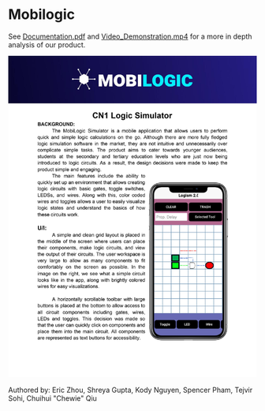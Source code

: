 # Mobilogic
See [Documentation.pdf](Documentation.pdf) and ​[Video_Demonstration.mp4](Video_Demonstration.mp4) for a more in depth analysis of our product.

![alt text](Flyer.jpg "MobiLogic")

Authored by: Eric Zhou, Shreya Gupta, Kody Nguyen, Spencer Pham, Tejvir Sohi, Chuihui "Chewie" Qiu
